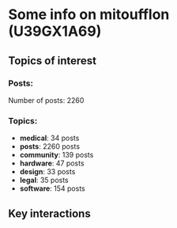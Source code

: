 # Some info on mitoufflon (U39GX1A69)


## Topics of interest

### Posts: 

Number of posts: 2260

### Topics:

* __medical__: 34 posts
* __posts__: 2260 posts
* __community__: 139 posts
* __hardware__: 47 posts
* __design__: 33 posts
* __legal__: 35 posts
* __software__: 154 posts

## Key interactions 


